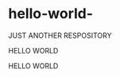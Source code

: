 # hello-world-
JUST ANOTHER RESPOSITORY
<html>
<head>
HELLO WORLD
</head>
<body>
<p> HELLO WORLD 
</body>
</html>
